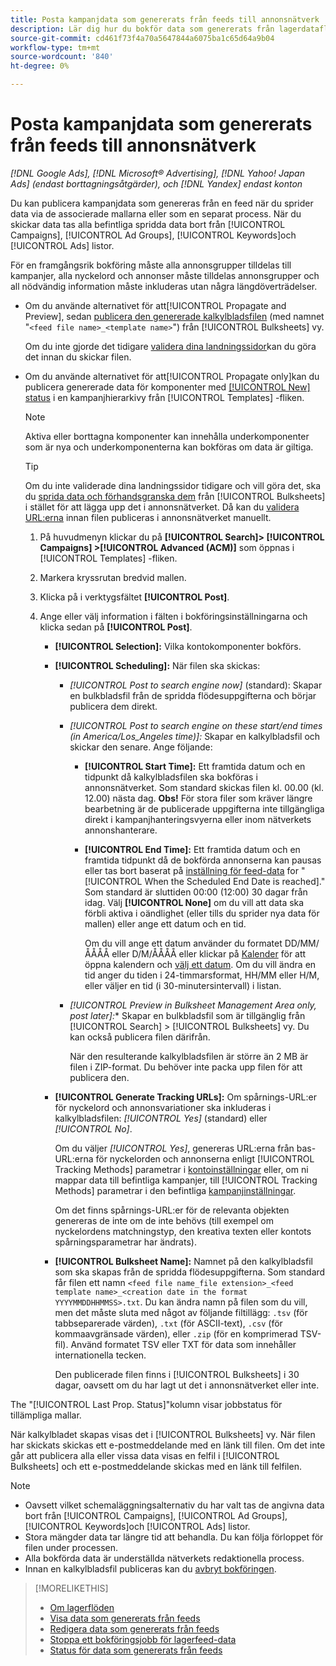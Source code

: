 ```yaml
---
title: Posta kampanjdata som genererats från feeds till annonsnätverk
description: Lär dig hur du bokför data som genererats från lagerdataflöden till annonsnätverk.
source-git-commit: cd461f73f4a70a5647844a6075ba1c65d64a9b04
workflow-type: tm+mt
source-wordcount: '840'
ht-degree: 0%

---
```


# Posta kampanjdata som genererats från feeds till annonsnätverk

*[!DNL Google Ads], [!DNL Microsoft® Advertising], [!DNL Yahoo! Japan Ads] (endast borttagningsåtgärder), och [!DNL Yandex] endast konton*

Du kan publicera kampanjdata som genereras från en feed när du sprider data via de associerade mallarna eller som en separat process. När du skickar data tas alla befintliga spridda data bort från [!UICONTROL Campaigns], [!UICONTROL Ad Groups], [!UICONTROL Keywords]och [!UICONTROL Ads] listor.

För en framgångsrik bokföring måste alla annonsgrupper tilldelas till kampanjer, alla nyckelord och annonser måste tilldelas annonsgrupper och all nödvändig information måste inkluderas utan några längdöverträdelser.

* Om du använde alternativet för att[!UICONTROL Propagate and Preview], sedan [publicera den genererade kalkylbladsfilen](/help/search-social-commerce/campaign-management/bulksheets/bulksheet-post.md) (med namnet &quot;`<feed file name>_<template name>`&quot;) från [!UICONTROL Bulksheets] vy.

   Om du inte gjorde det tidigare [validera dina landningssidor](/help/search-social-commerce/campaign-management/bulksheets/bulksheet-validate-landing-pages.md)kan du göra det innan du skickar filen.

* Om du använde alternativet för att[!UICONTROL Propagate only]kan du publicera genererade data för komponenter med [[!UICONTROL New] status](propagated-data-status.md) i en kampanjhierarkivy från [!UICONTROL Templates] -fliken.

   >[!NOTE]
   >
   >Aktiva eller borttagna komponenter kan innehålla underkomponenter som är nya och underkomponenterna kan bokföras om data är giltiga.

   >[!TIP]
   >
   >Om du inte validerade dina landningssidor tidigare och vill göra det, ska du [sprida data och förhandsgranska dem](feed-data-propagate.md) från [!UICONTROL Bulksheets] i stället för att lägga upp det i annonsnätverket. Då kan du [validera URL:erna](/help/search-social-commerce/campaign-management/bulksheets/bulksheet-validate-landing-pages.md) innan filen publiceras i annonsnätverket manuellt.

   1. På huvudmenyn klickar du på **[!UICONTROL Search]> [!UICONTROL Campaigns] >[!UICONTROL Advanced (ACM)]** som öppnas i [!UICONTROL Templates] -fliken.

   1. Markera kryssrutan bredvid mallen.

   1. Klicka på i verktygsfältet **[!UICONTROL Post]**.

   1. Ange eller välj information i fälten i bokföringsinställningarna och klicka sedan på **[!UICONTROL Post]**.

      * **[!UICONTROL Selection]:** Vilka kontokomponenter bokförs.

      * **[!UICONTROL Scheduling]:** När filen ska skickas:

         * *[!UICONTROL Post to search engine now]* (standard): Skapar en bulkbladsfil från de spridda flödesuppgifterna och börjar publicera dem direkt.

         * *[!UICONTROL Post to search engine on these start/end times (in America/Los_Angeles time)]:* Skapar en kalkylbladsfil och skickar den senare. Ange följande:

            * **[!UICONTROL Start Time]:** Ett framtida datum och en tidpunkt då kalkylbladsfilen ska bokföras i annonsnätverket. Som standard skickas filen kl. 00.00 (kl. 12.00) nästa dag. **Obs!** För stora filer som kräver längre bearbetning är de publicerade uppgifterna inte tillgängliga direkt i kampanjhanteringsvyerna eller inom nätverkets annonshanterare.

            * **[!UICONTROL End Time]:** Ett framtida datum och en framtida tidpunkt då de bokförda annonserna kan pausas eller tas bort baserat på [inställning för feed-data](feed-settings-manage.md#feed-data-settings) for &quot;[!UICONTROL When the Scheduled End Date is reached].&quot; Som standard är sluttiden 00:00 (12:00) 30 dagar från idag. Välj **[!UICONTROL None]** om du vill att data ska förbli aktiva i oändlighet (eller tills du sprider nya data för mallen) eller ange ett datum och en tid.

               Om du vill ange ett datum använder du formatet DD/MM/ÅÅÅÅ eller D/M/ÅÅÅÅ eller klickar på [Kalender](/help/search-social-commerce/assets/calendar.png "Kalender") för att öppna kalendern och [välj ett datum](/help/search-social-commerce/common-tasks/navigation-editing-selection/calendar.md). Om du vill ändra en tid anger du tiden i 24-timmarsformat, HH/MM eller H/M, eller väljer en tid (i 30-minutersintervall) i listan.
         * *[!UICONTROL Preview in Bulksheet Management Area only, post later]:** Skapar en bulkbladsfil som är tillgänglig från [!UICONTROL Search] > [!UICONTROL Bulksheets] vy. Du kan också publicera filen därifrån.

            När den resulterande kalkylbladsfilen är större än 2 MB är filen i ZIP-format. Du behöver inte packa upp filen för att publicera den.
      * **[!UICONTROL Generate Tracking URLs]:** Om spårnings-URL:er för nyckelord och annonsvariationer ska inkluderas i kalkylbladsfilen: *[!UICONTROL Yes]* (standard) eller *[!UICONTROL No]*.

         Om du väljer *[!UICONTROL Yes]*, genereras URL:erna från bas-URL:erna för nyckelorden och annonserna enligt [!UICONTROL Tracking Methods] parametrar i [kontoinställningar](/help/search-social-commerce/campaign-management/accounts/ad-network-account-manage.md) eller, om ni mappar data till befintliga kampanjer, till [!UICONTROL Tracking Methods] parametrar i den befintliga [kampanjinställningar](/help/search-social-commerce/campaign-management/campaigns/campaign-manage.md).

         Om det finns spårnings-URL:er för de relevanta objekten genereras de inte om de inte behövs (till exempel om nyckelordens matchningstyp, den kreativa texten eller kontots spårningsparametrar har ändrats).

      * **[!UICONTROL Bulksheet Name]:** Namnet på den kalkylbladsfil som ska skapas från de spridda flödesuppgifterna. Som standard får filen ett namn `<feed file name_file extension>_<feed template name>_<creation date in the format YYYYMMDDHHMMSS>.txt`. Du kan ändra namn på filen som du vill, men det måste sluta med något av följande filtillägg: `.tsv` (för tabbseparerade värden), `.txt` (för ASCII-text), `.csv` (för kommaavgränsade värden), eller `.zip` (för en komprimerad TSV-fil). Använd formatet TSV eller TXT för data som innehåller internationella tecken.

         Den publicerade filen finns i [!UICONTROL Bulksheets] i 30 dagar, oavsett om du har lagt ut det i annonsnätverket eller inte.



The &quot;[!UICONTROL Last Prop. Status]&quot;kolumn visar jobbstatus för tillämpliga mallar.

När kalkylbladet skapas visas det i [!UICONTROL Bulksheets] vy. När filen har skickats skickas ett e-postmeddelande med en länk till filen. Om det inte går att publicera alla eller vissa data visas en felfil i [!UICONTROL Bulksheets] och ett e-postmeddelande skickas med en länk till felfilen.

>[!NOTE]
>
>* Oavsett vilket schemaläggningsalternativ du har valt tas de angivna data bort från [!UICONTROL Campaigns], [!UICONTROL Ad Groups], [!UICONTROL Keywords]och [!UICONTROL Ads] listor.
>* Stora mängder data tar längre tid att behandla. Du kan följa förloppet för filen under processen.
>* Alla bokförda data är underställda nätverkets redaktionella process.
>* Innan en kalkylbladsfil publiceras kan du [avbryt bokföringen](/help/search-social-commerce/campaign-management/bulksheets/bulksheet-stop-job.md).


>[!MORELIKETHIS]
>
>* [Om lagerflöden](inventory-feeds-about.md)
>* [Visa data som genererats från feeds](propagated-data-view.md)
>* [Redigera data som genererats från feeds](propagated-data-edit.md)
>* [Stoppa ett bokföringsjobb för lagerfeed-data](stop-job.md)
>* [Status för data som genererats från feeds](propagated-data-status.md)

